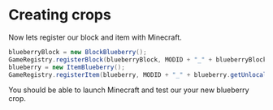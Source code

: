 # Creating crops

Now lets register our block and item with Minecraft.

```java
blueberryBlock = new BlockBlueberry();
GameRegistry.registerBlock(blueberryBlock, MODID + "_" + blueberryBlock.getUnlocalizedName());
blueberry = new ItemBlueberry();
GameRegistry.registerItem(blueberry, MODID + "_" + blueberry.getUnlocalizedName());
```

You should be able to launch Minecraft and test our your new blueberry crop. 

